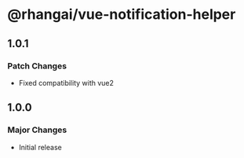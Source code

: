 # @rhangai/vue-notification-helper

## 1.0.1

### Patch Changes

- Fixed compatibility with vue2

## 1.0.0

### Major Changes

- Initial release
